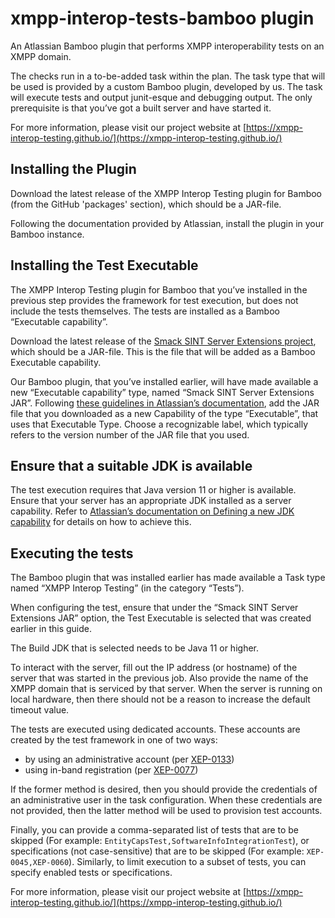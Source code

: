 # xmpp-interop-tests-bamboo plugin
An Atlassian Bamboo plugin that performs XMPP interoperability tests on an XMPP domain.

The checks run in a to-be-added task within the plan. The task type that will be used is provided by a custom Bamboo plugin, developed by us. The task will execute tests and output junit-esque and debugging output. The only prerequisite is that you’ve got a built server and have started it.

For more information, please visit our project website at [https://xmpp-interop-testing.github.io/](https://xmpp-interop-testing.github.io/)

## Installing the Plugin

Download the latest release of the XMPP Interop Testing plugin for Bamboo (from the GitHub 'packages' section), which should be a JAR-file.

Following the documentation provided by Atlassian, install the plugin in your Bamboo instance.

## Installing the Test Executable

The XMPP Interop Testing plugin for Bamboo that you’ve installed in the previous step provides the framework for test execution, but does not include the tests themselves. The tests are installed as a Bamboo “Executable capability”.

Download the latest release of the [Smack SINT Server Extensions project](https://github.com/XMPP-Interop-Testing/smack-sint-server-extensions/releases), which should be a JAR-file. This is the file that will be added as a Bamboo Executable capability.

Our Bamboo plugin, that you’ve installed earlier, will have made available a new “Executable capability” type, named “Smack SINT Server Extensions JAR”. Following [these guidelines in Atlassian’s documentation](https://confluence.atlassian.com/bamboo/defining-a-new-executable-capability-289277164.html), add the JAR file that you downloaded as a new Capability of the type “Executable”, that uses that Executable Type. Choose a recognizable label, which typically refers to the version number of the JAR file that you used.

## Ensure that a suitable JDK is available

The test execution requires that Java version 11 or higher is available. Ensure that your server has an appropriate JDK installed as a server capability. Refer to [Atlassian’s documentation on Defining a new JDK capability](https://confluence.atlassian.com/bamboo/defining-a-new-jdk-capability-289277157.html) for details on how to achieve this.

## Executing the tests

The Bamboo plugin that was installed earlier has made available a Task type named “XMPP Interop Testing” (in the category “Tests”).

When configuring the test, ensure that under the “Smack SINT Server Extensions JAR” option, the Test Executable is selected that was created earlier in this guide.

The Build JDK that is selected needs to be Java 11 or higher.

To interact with the server, fill out the IP address (or hostname) of the server that was started in the previous job. Also provide the name of the XMPP domain that is serviced by that server. When the server is running on local hardware, then there should not be a reason to increase the default timeout value.

The tests are executed using dedicated accounts. These accounts are created by the test framework in one of two ways:

- by using an administrative account (per [XEP-0133](https://xmpp.org/extensions/xep-0133.html))
- using in-band registration (per [XEP-0077](https://xmpp.org/extensions/xep-0077.html))

If the former method is desired, then you should provide the credentials of an administrative user in the task configuration. When these credentials are not provided, then the latter method will be used to provision test accounts.

Finally, you can provide a comma-separated list of tests that are to be skipped (For example: `EntityCapsTest,SoftwareInfoIntegrationTest`), or specifications (not case-sensitive) that are to be skipped (For example: `XEP-0045,XEP-0060`). Similarly, to limit execution to a subset of tests, you can specify enabled tests or specifications.

For more information, please visit our project website at [https://xmpp-interop-testing.github.io/](https://xmpp-interop-testing.github.io/)
